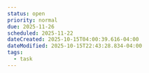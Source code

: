 ```yaml
---
status: open
priority: normal
due: 2025-11-26
scheduled: 2025-11-22
dateCreated: 2025-10-15T04:00:39.616-04:00
dateModified: 2025-10-15T22:43:28.834-04:00
tags:
  - task
---
```


